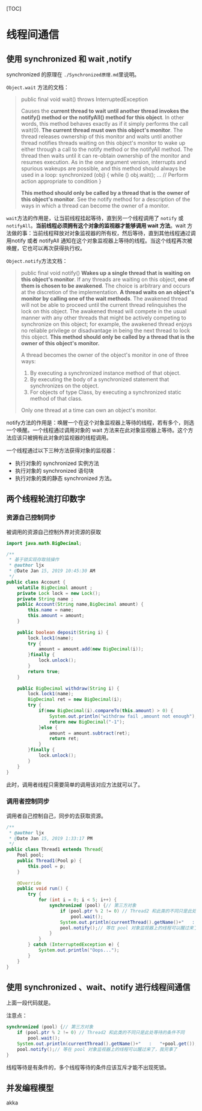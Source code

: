 [TOC]

# 线程间通信



## 使用 synchronized 和 wait ,notify

synchronized 的原理在 `./Synchronized原理.md`里说明。

`Object.wait` 方法的文档：

>  public final void wait() throws InterruptedException
>
> Causes the **current thread to wait until another thread invokes the notify() method or the notifyAll() method for this object**. In other words, this method behaves exactly as if it simply performs the call wait(0).
> **The current thread must own this object's monitor**. The thread releases ownership of this monitor and waits until another thread notifies threads waiting on this object's monitor to wake up either through a call to the notify method or the notifyAll method. The thread then waits until it can re-obtain ownership of the monitor and resumes execution.
> As in the one argument version, interrupts and spurious wakeups are possible, and this method should always be used in a loop:
>      synchronized (obj) {
>          while (<condition does not hold>)
>              obj.wait();
>          ... // Perform action appropriate to condition
>      }
>
> **This method should only be called by a thread that is the owner of this object's monitor**. See the notify method for a description of the ways in which a thread can become the owner of a monitor.

`wait`方法的作用是，让当前线程挂起等待，直到另一个线程调用了 `notify` 或` notifyAll`。**当前线程必须拥有这个对象的监视器才能够调用 wait 方法**。wait 方法做的事：当前线程释放对对象监视器的所有权，然后等待，直到其他线程通过调用notify 或者 notifyAll 通知在这个对象监视器上等待的线程。当这个线程再次被唤醒，它也可以再次获得执行权。

`Object.notify`方法文档：

> public final void notify()
> **Wakes up a single thread that is waiting on this object's monitor**. If any threads are waiting on this object, **one of them is chosen to be awakened**. The choice is arbitrary and occurs at the discretion of the implementation. **A thread waits on an object's monitor by calling one of the wait methods**.
> The awakened thread will not be able to proceed until the current thread relinquishes the lock on this object. The awakened thread will compete in the usual manner with any other threads that might be actively competing to synchronize on this object; for example, the awakened thread enjoys no reliable privilege or disadvantage in being the next thread to lock this object.
> **This method should only be called by a thread that is the owner of this object's monitor.** 
>
> A thread becomes the owner of the object's monitor in one of three ways:
>
> 1. By executing a synchronized instance method of that object.
> 2. By executing the body of a synchronized statement that synchronizes on the object.
> 3. For objects of type Class, by executing a synchronized static method of that class.
>
> Only one thread at a time can own an object's monitor.

notify方法的作用是：唤醒一个在这个对象监视器上等待的线程，若有多个，则选一个唤醒。一个线程通过调用对象的 wait 方法来在此对象监视器上等待。这个方法应该只被拥有此对象的监视器的线程调用。

一个线程通过以下三种方法获得对象的监视器：

- 执行对象的 synchronized 实例方法
- 执行对象的 synchronized 语句块
- 执行对象的类的静态 synchronized 方法。

## 两个线程轮流打印数字

### 资源自己控制同步

被调用的资源自己控制外界对资源的获取

```java
import java.math.BigDecimal;

/**
 * 基于锁实现存取钱操作
 * @author ljx
 * @Date Jan 15, 2019 10:45:30 AM
 */
public class Account {
	volatile BigDecimal amount ;
	private Lock lock = new Lock();
	private String name ;
	public Account(String name,BigDecimal amount) {
		this.name = name;
		this.amount = amount;
	}
	
	public boolean deposit(String i) {
		lock.lock1(name);
		try {
			amount = amount.add(new BigDecimal(i));
		}finally {
			lock.unlock();
		}
		return true;
	}
	
	public BigDecimal withdraw(String i) {
		lock.lock1(name);
		BigDecimal ret = new BigDecimal(i);
		try {
			if(new BigDecimal(i).compareTo(this.amount) > 0) {
				System.out.println("withdraw fail ,amount not enough");
				return new BigDecimal("-1");
			}else {
				amount = amount.subtract(ret);
				return ret;
			}
		}finally {
			lock.unlock();
		}
	}
}
```

此时，调用者线程只需要简单的调用该对应方法就可以了。

### 调用者控制同步

调用者自己控制自己，同步的去获取资源。

```java
/**
 * @author ljx
 * @Date Jan 15, 2019 1:33:17 PM
 */
public class Thread1 extends Thread{
	Pool pool;
	public Thread1(Pool p) {
		this.pool = p;
	}
	
    @Override
	public void run() {
		try {
            for (int i = 0; i < 5; i++) {
                synchronized (pool) {// 第三方对象
                    if (pool.ptr % 2 != 0) // Thread2 和此类的不同只是此处等待的条件不同
                    	pool.wait();
                    System.out.println(currentThread().getName()+"   :   "+pool.get());
                    pool.notify();// 等在 pool 对象监视器上的线程可以醒过来了，我完事了
                }
            }
        } catch (InterruptedException e) {
            System.out.println("Oops...");
        }
	}
}
```

## 使用 synchronized 、wait、notify 进行线程间通信

上面一段代码就是。

注意点：	

```java
synchronized (pool) {// 第三方对象
    if (pool.ptr % 2 != 0) // Thread2 和此类的不同只是此处等待的条件不同
        pool.wait();
    System.out.println(currentThread().getName()+"   :   "+pool.get());
    pool.notify();// 等在 pool 对象监视器上的线程可以醒过来了，我完事了
}
```

线程等待是有条件的，多个线程等待的条件应该互斥才能不出现死锁。

## 并发编程模型

akka

